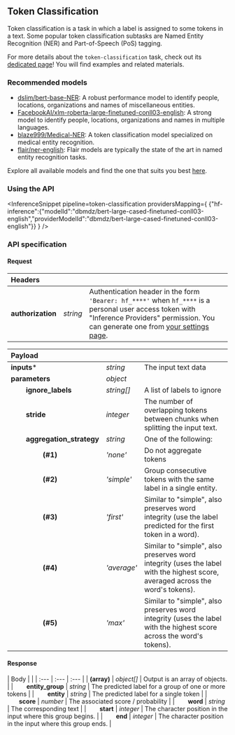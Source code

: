 <!---
This markdown file has been generated from a script. Please do not edit it directly.
For more details, check out:
- the `generate.ts` script: https://github.com/huggingface/hub-docs/blob/main/scripts/inference-providers/scripts/generate.ts
- the task template defining the sections in the page: https://github.com/huggingface/hub-docs/tree/main/scripts/inference-providers/templates/task/token-classification.handlebars
- the input jsonschema specifications used to generate the input markdown table: https://github.com/huggingface/huggingface.js/blob/main/packages/tasks/src/tasks/token-classification/spec/input.json
- the output jsonschema specifications used to generate the output markdown table: https://github.com/huggingface/huggingface.js/blob/main/packages/tasks/src/tasks/token-classification/spec/output.json
- the snippets used to generate the example:
  - curl: https://github.com/huggingface/huggingface.js/blob/main/packages/tasks/src/snippets/curl.ts
  - python: https://github.com/huggingface/huggingface.js/blob/main/packages/tasks/src/snippets/python.ts
  - javascript: https://github.com/huggingface/huggingface.js/blob/main/packages/tasks/src/snippets/js.ts
- the "tasks" content for recommended models: https://huggingface.co/api/tasks
--->

## Token Classification

Token classification is a task in which a label is assigned to some tokens in a text. Some popular token classification subtasks are Named Entity Recognition (NER) and Part-of-Speech (PoS) tagging.

<Tip>

For more details about the `token-classification` task, check out its [dedicated page](https://huggingface.co/tasks/token-classification)! You will find examples and related materials.

</Tip>

### Recommended models

- [dslim/bert-base-NER](https://huggingface.co/dslim/bert-base-NER): A robust performance model to identify people, locations, organizations and names of miscellaneous entities.
- [FacebookAI/xlm-roberta-large-finetuned-conll03-english](https://huggingface.co/FacebookAI/xlm-roberta-large-finetuned-conll03-english): A strong model to identify people, locations, organizations and names in multiple languages.
- [blaze999/Medical-NER](https://huggingface.co/blaze999/Medical-NER): A token classification model specialized on medical entity recognition.
- [flair/ner-english](https://huggingface.co/flair/ner-english): Flair models are typically the state of the art in named entity recognition tasks.

Explore all available models and find the one that suits you best [here](https://huggingface.co/models?inference=warm&pipeline_tag=token-classification&sort=trending).

### Using the API


<InferenceSnippet
    pipeline=token-classification
    providersMapping={ {"hf-inference":{"modelId":"dbmdz/bert-large-cased-finetuned-conll03-english","providerModelId":"dbmdz/bert-large-cased-finetuned-conll03-english"}} }
/>



### API specification

#### Request

| Headers |   |    |
| :--- | :--- | :--- |
| **authorization** | _string_ | Authentication header in the form `'Bearer: hf_****'` when `hf_****` is a personal user access token with "Inference Providers" permission. You can generate one from [your settings page](https://huggingface.co/settings/tokens/new?ownUserPermissions=inference.serverless.write&tokenType=fineGrained). |


| Payload |  |  |
| :--- | :--- | :--- |
| **inputs*** | _string_ | The input text data |
| **parameters** | _object_ |  |
| **&nbsp;&nbsp;&nbsp;&nbsp;&nbsp;&nbsp;&nbsp;&nbsp;ignore_labels** | _string[]_ | A list of labels to ignore |
| **&nbsp;&nbsp;&nbsp;&nbsp;&nbsp;&nbsp;&nbsp;&nbsp;stride** | _integer_ | The number of overlapping tokens between chunks when splitting the input text. |
| **&nbsp;&nbsp;&nbsp;&nbsp;&nbsp;&nbsp;&nbsp;&nbsp;aggregation_strategy** | _string_ | One of the following: |
| **&nbsp;&nbsp;&nbsp;&nbsp;&nbsp;&nbsp;&nbsp;&nbsp;&nbsp;&nbsp;&nbsp;&nbsp;&nbsp;&nbsp;&nbsp;&nbsp;&nbsp;(#1)** | _&#x27;none&#x27;_ | Do not aggregate tokens |
| **&nbsp;&nbsp;&nbsp;&nbsp;&nbsp;&nbsp;&nbsp;&nbsp;&nbsp;&nbsp;&nbsp;&nbsp;&nbsp;&nbsp;&nbsp;&nbsp;&nbsp;(#2)** | _&#x27;simple&#x27;_ | Group consecutive tokens with the same label in a single entity. |
| **&nbsp;&nbsp;&nbsp;&nbsp;&nbsp;&nbsp;&nbsp;&nbsp;&nbsp;&nbsp;&nbsp;&nbsp;&nbsp;&nbsp;&nbsp;&nbsp;&nbsp;(#3)** | _&#x27;first&#x27;_ | Similar to "simple", also preserves word integrity (use the label predicted for the first token in a word). |
| **&nbsp;&nbsp;&nbsp;&nbsp;&nbsp;&nbsp;&nbsp;&nbsp;&nbsp;&nbsp;&nbsp;&nbsp;&nbsp;&nbsp;&nbsp;&nbsp;&nbsp;(#4)** | _&#x27;average&#x27;_ | Similar to "simple", also preserves word integrity (uses the label with the highest score, averaged across the word's tokens). |
| **&nbsp;&nbsp;&nbsp;&nbsp;&nbsp;&nbsp;&nbsp;&nbsp;&nbsp;&nbsp;&nbsp;&nbsp;&nbsp;&nbsp;&nbsp;&nbsp;&nbsp;(#5)** | _&#x27;max&#x27;_ | Similar to "simple", also preserves word integrity (uses the label with the highest score across the word's tokens). |


#### Response

| Body |  |
| :--- | :--- | :--- |
| **(array)** | _object[]_ | Output is an array of objects. |
| **&nbsp;&nbsp;&nbsp;&nbsp;&nbsp;&nbsp;&nbsp;&nbsp;entity_group** | _string_ | The predicted label for a group of one or more tokens |
| **&nbsp;&nbsp;&nbsp;&nbsp;&nbsp;&nbsp;&nbsp;&nbsp;entity** | _string_ | The predicted label for a single token |
| **&nbsp;&nbsp;&nbsp;&nbsp;&nbsp;&nbsp;&nbsp;&nbsp;score** | _number_ | The associated score / probability |
| **&nbsp;&nbsp;&nbsp;&nbsp;&nbsp;&nbsp;&nbsp;&nbsp;word** | _string_ | The corresponding text |
| **&nbsp;&nbsp;&nbsp;&nbsp;&nbsp;&nbsp;&nbsp;&nbsp;start** | _integer_ | The character position in the input where this group begins. |
| **&nbsp;&nbsp;&nbsp;&nbsp;&nbsp;&nbsp;&nbsp;&nbsp;end** | _integer_ | The character position in the input where this group ends. |


